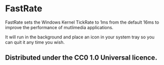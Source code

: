 # FastRate

FastRate sets the Windows Kernel TickRate to 1ms from the default 16ms to improve the performance of mutlimedia applications.

It will run in the background and place an icon in your system tray so you can quit it any time you wish.

## Distributed under the CC0 1.0 Universal licence.
